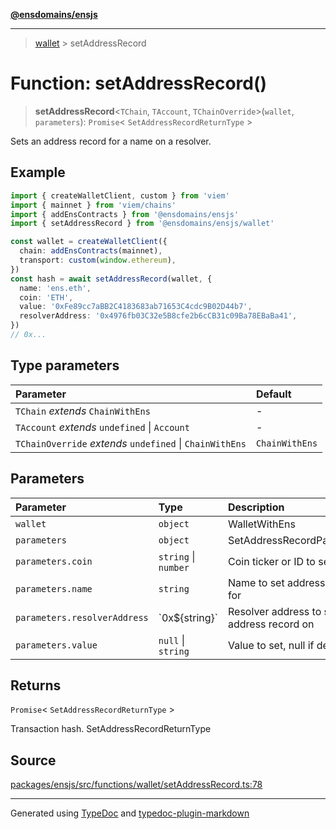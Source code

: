 [**@ensdomains/ensjs**](../README.md)

---

> [wallet](README.md) > setAddressRecord

# Function: setAddressRecord()

> **setAddressRecord**\<`TChain`, `TAccount`, `TChainOverride`\>(`wallet`, `parameters`): `Promise`\< `SetAddressRecordReturnType` \>

Sets an address record for a name on a resolver.

## Example

```ts
import { createWalletClient, custom } from 'viem'
import { mainnet } from 'viem/chains'
import { addEnsContracts } from '@ensdomains/ensjs'
import { setAddressRecord } from '@ensdomains/ensjs/wallet'

const wallet = createWalletClient({
  chain: addEnsContracts(mainnet),
  transport: custom(window.ethereum),
})
const hash = await setAddressRecord(wallet, {
  name: 'ens.eth',
  coin: 'ETH',
  value: '0xFe89cc7aBB2C4183683ab71653C4cdc9B02D44b7',
  resolverAddress: '0x4976fb03C32e5B8cfe2b6cCB31c09Ba78EBaBa41',
})
// 0x...
```

## Type parameters

| Parameter                                                | Default        |
| :------------------------------------------------------- | :------------- |
| `TChain` _extends_ `ChainWithEns`                        | -              |
| `TAccount` _extends_ `undefined` \| `Account`            | -              |
| `TChainOverride` _extends_ `undefined` \| `ChainWithEns` | `ChainWithEns` |

## Parameters

| Parameter                    | Type                 | Description                               |
| :--------------------------- | :------------------- | :---------------------------------------- |
| `wallet`                     | `object`             | WalletWithEns                             |
| `parameters`                 | `object`             | SetAddressRecordParameters                |
| `parameters.coin`            | `string` \| `number` | Coin ticker or ID to set                  |
| `parameters.name`            | `string`             | Name to set address record for            |
| `parameters.resolverAddress` | \`0x$\{string}\`     | Resolver address to set address record on |
| `parameters.value`           | `null` \| `string`   | Value to set, null if deleting            |

## Returns

`Promise`\< `SetAddressRecordReturnType` \>

Transaction hash. SetAddressRecordReturnType

## Source

[packages/ensjs/src/functions/wallet/setAddressRecord.ts:78](https://github.com/ensdomains/ensjs-v3/blob/62fd2c82/packages/ensjs/src/functions/wallet/setAddressRecord.ts#L78)

---

Generated using [TypeDoc](https://typedoc.org/) and [typedoc-plugin-markdown](https://www.npmjs.com/package/typedoc-plugin-markdown)
